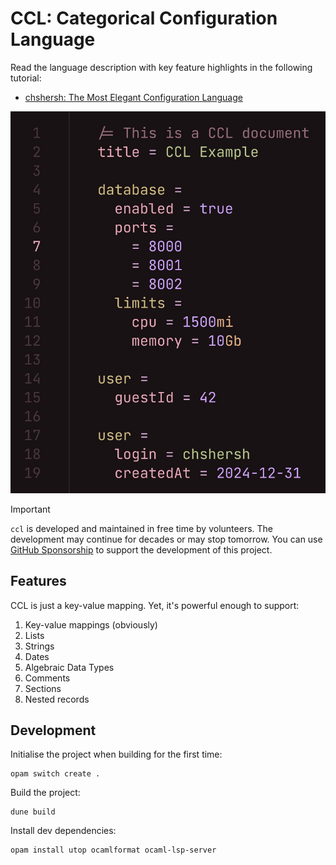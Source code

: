 # CCL: Categorical Configuration Language

Read the language description with key feature highlights in the following tutorial:

- [chshersh: The Most Elegant Configuration Language](https://chshersh.com/blog/2025-01-06-the-most-elegant-configuration-language.html)

<p align="center">
  <img alt="CCL Example" src="https://github.com/chshersh/chshersh.github.io/blob/develop/images/ccl/ccl.jpg?raw=true">
</p>

> [!IMPORTANT]
> `ccl` is developed and maintained in free time
> by volunteers. The development may continue for decades or may stop
> tomorrow. You can use
> [GitHub Sponsorship](https://github.com/sponsors/chshersh) to support
> the development of this project.

## Features

CCL is just a key-value mapping. Yet, it's powerful enough to support:

1. Key-value mappings (obviously)
1. Lists
1. Strings
1. Dates
1. Algebraic Data Types
1. Comments
1. Sections
1. Nested records

## Development

Initialise the project when building for the first time:

```
opam switch create .
```

Build the project:

```
dune build
```

Install dev dependencies:

```
opam install utop ocamlformat ocaml-lsp-server
```
